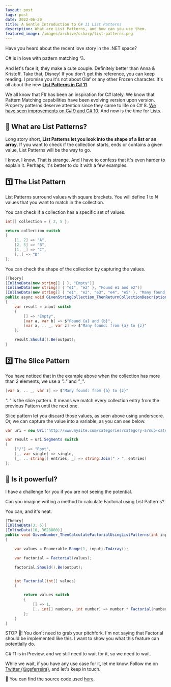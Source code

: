 ```yaml
---
layout: post
tags: post
date: 2022-06-20
title: A Gentle Introduction to C# 11 List Patterns
description: What are List Patterns, and how can you use them.
featured_image: /images/archive/csharp/list-patterns.png
---
```


Have you heard about the recent love story in the .NET space?

C# is in love with pattern matching 💘.

And let's face it, they make a cute couple. Definitely better than Anna & Kristoff. Take that, Disney! If you don't get this reference, you can keep reading. I promise you it's not about Olaf or any other Frozen character. It's all about the new [**List Patterns in C# 11**](https://devblogs.microsoft.com/dotnet/early-peek-at-csharp-11-features/#c-11-preview-list-patterns).

We all know that F# has been an inspiration for C# lately. We know that Pattern Matching capabilities have been evolving version upon version. Property patterns deserve attention since they came to life on C# 8. [We have seen improvements on C# 9 and C# 10.](https://gsferreira.com/archive/2021/expressive-c-code-with-property-patterns/) And now is the time for Lists.

## 🤔 What are List Patterns?

Long story short, **List Patterns let you look into the shape of a list or an array**. If you want to check if the collection starts, ends or contains a given value, List Patterns will be the way to go.

I know, I know. That is strange. And I have to confess that it's even harder to explain it. Perhaps, it's better to do it with a few examples.

## 1️⃣ The List Pattern

List Patterns surround values with square brackets. You will define _1_ to _N_ values that you want to match in the collection.

You can check if a collection has a specific set of values.

```csharp
int[] collection = { 2, 5 };

return collection switch
{
    [1, 2] => "A",
    [2, 5] => "B",
    [1, _] => "C",
    [..] => "D"
};

```

You can check the shape of the collection by capturing the values.

```csharp
[Theory]
[InlineData(new string[] { }, "Empty")]
[InlineData(new string[] { "e1", "e2" }, "Found e1 and e2")]
[InlineData(new string[] { "e1", "e2", "e3", "e4", "e5" }, "Many found: from e1 to e5")]
public async void GivenStringCollection_ThenReturnCollectionDescription(string[] input, string output)
{
    var result = input switch
    {
        [] => "Empty",
        [var a, var b] => $"Found {a} and {b}",
        [var a, .. _, var z] => $"Many found: from {a} to {z}"
    };

    result.Should().Be(output);
}
```

## 2️⃣ The Slice Pattern

You have noticed that in the example above when the collection has more than 2 elements, we use a _".."_ and _"\_"_.

```csharp
[var a, .. _, var z] => $"Many found: from {a} to {z}"
```

_".."_ is the slice pattern. It means we match every collection entry from the previous Pattern until the next one.

Slice pattern let you discard those values, as seen above using underscore. Or, we can capture the value into a variable, as you can see below.

```csharp
var uri = new Uri("http://www.mysite.com/categories/category-a/sub-categories/sub-category-a.html");

var result = uri.Segments switch
{
    ["/"] => "Root",
    [_, var single] => single,
    [_, .. string[] entries, _] => string.Join(" > ", entries)
};
```

## 💪 Is it powerful?

I have a challenge for you if you are not seeing the potential.

Can you imagine writing a method to calculate Factorial using List Patterns?

You can, and it's neat.

```csharp
[Theory]
[InlineData(3, 6)]
[InlineData(10, 3628800)]
public void GivenNumber_ThenCalculateFactorialUsingListPatterns(int input, int output)
{

    var values = Enumerable.Range(1, input).ToArray();

    var factorial = Factorial(values);

    factorial.Should().Be(output);


    int Factorial(int[] values)
    {

        return values switch
        {
            [] => 1,
            [.. int[] numbers, int number] => number * Factorial(numbers)
        };
    }
}
```

STOP 🛑! You don't need to grab your pitchfork. I'm not saying that Factorial should be implemented like this. I want to show you what this feature can potentially do.

C# 11 is in Preview, and we still need to wait for it, so we need to wait.

While we wait, if you have any use case for it, let me know. Follow me on [Twitter (@gsferreira)](https://twitter.com/gsferreira), and let's keep in touch.

🔗 You can find the source code used [here](https://github.com/gsferreira/dotnet-playground/tree/main/csharp/11/ListPatterns).
